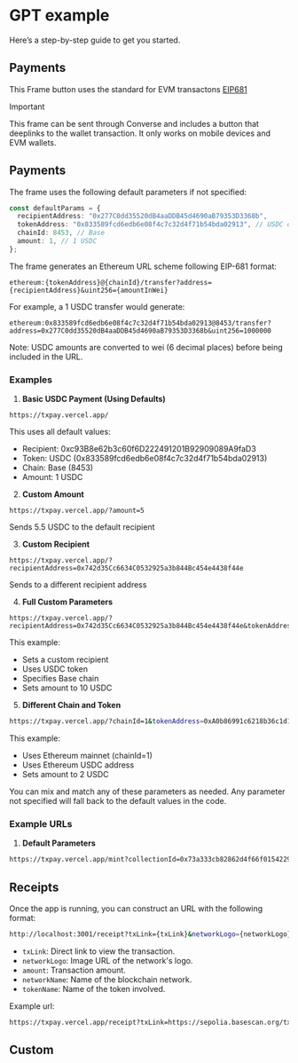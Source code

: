 # GPT example

Here’s a step-by-step guide to get you started.

## Payments

This Frame button uses the standard for EVM transactons [EIP681](https://eips.ethereum.org/EIPS/eip-681)

> [!IMPORTANT]  
> This frame can be sent through Converse and includes a button that deeplinks to the wallet transaction. It only works on mobile devices and EVM wallets.

## Payments

The frame uses the following default parameters if not specified:

```typescript
const defaultParams = {
  recipientAddress: "0x277C0dd35520dB4aaDDB45d4690aB79353D3368b",
  tokenAddress: "0x833589fcd6edb6e08f4c7c32d4f71b54bda02913", // USDC on Base
  chainId: 8453, // Base
  amount: 1, // 1 USDC
};
```

The frame generates an Ethereum URL scheme following EIP-681 format:

```
ethereum:{tokenAddress}@{chainId}/transfer?address={recipientAddress}&uint256={amountInWei}
```

For example, a 1 USDC transfer would generate:

```
ethereum:0x833589fcd6edb6e08f4c7c32d4f71b54bda02913@8453/transfer?address=0x277C0dd35520dB4aaDDB45d4690aB79353D3368b&uint256=1000000
```

Note: USDC amounts are converted to wei (6 decimal places) before being included in the URL.

### Examples

1. **Basic USDC Payment (Using Defaults)**

```
https://txpay.vercel.app/
```

This uses all default values:

- Recipient: 0xc93B8e62b3c60f6D222491201B92909089A9faD3
- Token: USDC (0x833589fcd6edb6e08f4c7c32d4f71b54bda02913)
- Chain: Base (8453)
- Amount: 1 USDC

2. **Custom Amount**

```
https://txpay.vercel.app/?amount=5
```

Sends 5.5 USDC to the default recipient

3. **Custom Recipient**

```
https://txpay.vercel.app/?recipientAddress=0x742d35Cc6634C0532925a3b844Bc454e4438f44e
```

Sends to a different recipient address

4. **Full Custom Parameters**

```
https://txpay.vercel.app/?recipientAddress=0x742d35Cc6634C0532925a3b844Bc454e4438f44e&tokenAddress=0x833589fcd6edb6e08f4c7c32d4f71b54bda02913&chainId=8453&amount=10
```

This example:

- Sets a custom recipient
- Uses USDC token
- Specifies Base chain
- Sets amount to 10 USDC

5. **Different Chain and Token**

```bash
https://txpay.vercel.app/?chainId=1&tokenAddress=0xA0b86991c6218b36c1d19D4a2e9Eb0cE3606eB48&amount=2
```

This example:

- Uses Ethereum mainnet (chainId=1)
- Uses Ethereum USDC address
- Sets amount to 2 USDC

You can mix and match any of these parameters as needed. Any parameter not specified will fall back to the default values in the code.

### Example URLs

1. **Default Parameters**

```bash
https://txpay.vercel.app/mint?collectionId=0x73a333cb82862d4f66f0154229755b184fb4f5b0&tokenId=1
```

## Receipts

Once the app is running, you can construct an URL with the following format:

```bash
http://localhost:3001/receipt?txLink={txLink}&networkLogo={networkLogo}&amount={amount}&networkName={networkName}&tokenName={tokenName}
```

- `txLink`: Direct link to view the transaction.
- `networkLogo`: Image URL of the network's logo.
- `amount`: Transaction amount.
- `networkName`: Name of the blockchain network.
- `tokenName`: Name of the token involved.

Example url:

```bash
https://txpay.vercel.app/receipt?txLink=https://sepolia.basescan.org/tx/0x2ec524f740c5831b16ca84053f9b6ae3e3923d3399d527113982e884a75e6bfa&networkLogo=https://avatars.githubusercontent.com/u/108554348?s=280&v=4&networkName=Base&tokenName=usdc&amount=1
```

## Custom

